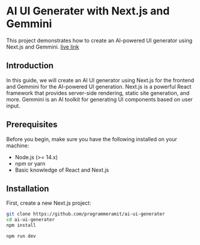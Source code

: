 # AI UI Generater with Next.js and Gemmini

This project demonstrates how to create an AI-powered UI generator using Next.js and Gemmini.
[live link](https://ai-ui-generater-uhbg.vercel.app/)

## Introduction

In this guide, we will create an AI UI generator using Next.js for the frontend and Gemmini for the AI-powered UI generation. Next.js is a powerful React framework that provides server-side rendering, static site generation, and more. Gemmini is an AI toolkit for generating UI components based on user input.

## Prerequisites

Before you begin, make sure you have the following installed on your machine:

- Node.js (>= 14.x)
- npm or yarn
- Basic knowledge of React and Next.js

## Installation

First, create a new Next.js project:

```bash
git clone https://github.com/programmeramit/ai-ui-generater
cd ai-ui-generater
npm install

npm run dev
```

